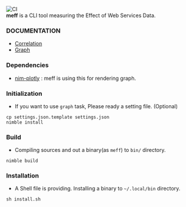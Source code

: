 ![CI](https://github.com/hirotoyoshidome/meff/actions/workflows/ci.yml/badge.svg)    
**meff** is a CLI tool measuring the Effect of Web Services Data.

### DOCUMENTATION
* [Correlation](./docs/correlation.md)
* [Graph](./docs/graph.md)

### Dependencies
* [nim-plotly](https://github.com/SciNim/nim-plotly) : meff is using this for rendering graph.

### Initialization
* If you want to use `graph` task, Please ready a setting file. (Optional)

```
cp settings.json.template settings.json
nimble install
```

### Build
* Compiling sources and out a binary(as `meff`) to `bin/` directory.

```
nimble build
```


### Installation
* A Shell file is providing. Installing a binary to `~/.local/bin` directory.

```
sh install.sh
```
